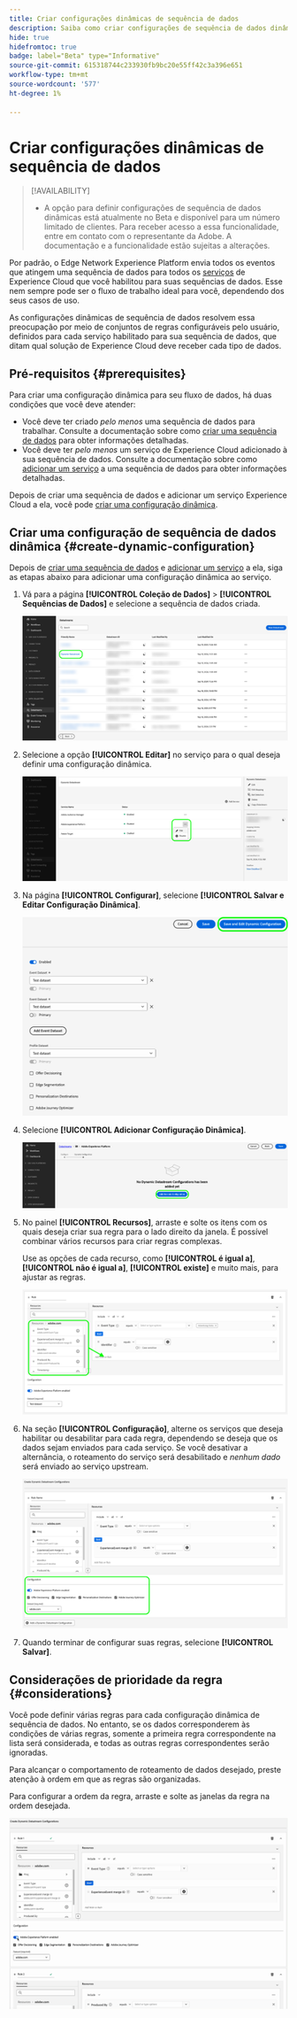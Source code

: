 ```yaml
---
title: Criar configurações dinâmicas de sequência de dados
description: Saiba como criar configurações de sequência de dados dinâmicas para rotear seus dados para vários serviços Experience Cloud, com base em regras.
hide: true
hidefromtoc: true
badge: label="Beta" type="Informative"
source-git-commit: 615318744c233930fb9bc20e55ff42c3a396e651
workflow-type: tm+mt
source-wordcount: '577'
ht-degree: 1%

---
```



# Criar configurações dinâmicas de sequência de dados

>[!AVAILABILITY]
>
>* A opção para definir configurações de sequência de dados dinâmicas está atualmente no Beta e disponível para um número limitado de clientes. Para receber acesso a essa funcionalidade, entre em contato com o representante da Adobe. A documentação e a funcionalidade estão sujeitas a alterações.

Por padrão, o Edge Network Experience Platform envia todos os eventos que atingem uma sequência de dados para todos os [serviços](configure.md#add-services) de Experience Cloud que você habilitou para suas sequências de dados. Esse nem sempre pode ser o fluxo de trabalho ideal para você, dependendo dos seus casos de uso.

As configurações dinâmicas de sequência de dados resolvem essa preocupação por meio de conjuntos de regras configuráveis pelo usuário, definidos para cada serviço habilitado para sua sequência de dados, que ditam qual solução de Experience Cloud deve receber cada tipo de dados.

## Pré-requisitos {#prerequisites}

Para criar uma configuração dinâmica para seu fluxo de dados, há duas condições que você deve atender:

* Você deve ter criado *pelo menos* uma sequência de dados para trabalhar. Consulte a documentação sobre como [criar uma sequência de dados](configure.md) para obter informações detalhadas.
* Você deve ter *pelo menos* um serviço de Experience Cloud adicionado à sua sequência de dados. Consulte a documentação sobre como [adicionar um serviço](configure.md#add-services) a uma sequência de dados para obter informações detalhadas.

Depois de criar uma sequência de dados e adicionar um serviço Experience Cloud a ela, você pode [criar uma configuração dinâmica](#create-dynamic-configuration).

## Criar uma configuração de sequência de dados dinâmica {#create-dynamic-configuration}

Depois de [criar uma sequência de dados](configure.md) e [adicionar um serviço](configure.md#add-services) a ela, siga as etapas abaixo para adicionar uma configuração dinâmica ao serviço.

1. Vá para a página **[!UICONTROL Coleção de Dados]** > **[!UICONTROL Sequências de Dados]** e selecione a sequência de dados criada.

   ![Imagem da interface de usuário de sequências de dados mostrando a lista de sequências de dados.](assets/configure-dynamic-datastream/select-datastream.png)

1. Selecione a opção **[!UICONTROL Editar]** no serviço para o qual deseja definir uma configuração dinâmica.

   ![Imagem da interface de fluxos de dados mostrando os serviços adicionados a um fluxo de dados.](assets/configure-dynamic-datastream/select-service.png)

1. Na página **[!UICONTROL Configurar]**, selecione **[!UICONTROL Salvar e Editar Configuração Dinâmica]**.

   ![Imagem da interface de usuário de sequências de dados mostrando a página de configuração da sequência de dados.](assets/configure-dynamic-datastream/save-and-edit.png)

1. Selecione **[!UICONTROL Adicionar Configuração Dinâmica]**.

   ![Imagem da interface de usuário dos fluxos de dados mostrando a configuração dinâmica sem mensagem de regra adicionada.](assets/configure-dynamic-datastream/add-dynamic-config.png)

1. No painel **[!UICONTROL Recursos]**, arraste e solte os itens com os quais deseja criar sua regra para o lado direito da janela. É possível combinar vários recursos para criar regras complexas.

   Use as opções de cada recurso, como **[!UICONTROL é igual a]**, **[!UICONTROL não é igual a]**, **[!UICONTROL existe]** e muito mais, para ajustar as regras.

   ![Imagem da interface de usuário dos fluxos de dados mostrando a regra de configuração dinâmica.](assets/configure-dynamic-datastream/drag-resources.png)

1. Na seção **[!UICONTROL Configuração]**, alterne os serviços que deseja habilitar ou desabilitar para cada regra, dependendo se deseja que os dados sejam enviados para cada serviço. Se você desativar a alternância, o roteamento do serviço será desabilitado e *nenhum dado* será enviado ao serviço upstream.

   ![Imagem da interface de usuário dos fluxos de dados mostrando a regra de configuração dinâmica.](assets/configure-dynamic-datastream/enable-service.png)

1. Quando terminar de configurar suas regras, selecione **[!UICONTROL Salvar]**.

## Considerações de prioridade da regra {#considerations}

Você pode definir várias regras para cada configuração dinâmica de sequência de dados. No entanto, se os dados corresponderem às condições de várias regras, somente a primeira regra correspondente na lista será considerada, e todas as outras regras correspondentes serão ignoradas.

Para alcançar o comportamento de roteamento de dados desejado, preste atenção à ordem em que as regras são organizadas.

Para configurar a ordem da regra, arraste e solte as janelas da regra na ordem desejada.

![GIF mostrando como alterar a ordem das regras ao arrastar e soltar.](assets/configure-dynamic-datastream/move-rules.gif)